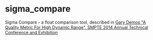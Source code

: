 # sigma_compare
Sigma Compare - a float comparison tool, described in [Gary Demos "A Quality Metric For High Dynamic Range", SMPTE 2014 Annual Technical Conference and Exhibition](https://github.com/michaeldsmith/sigma_compare/blob/main/resources/references/QualityMetricHDR.pdf)


